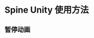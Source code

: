 # Spine Unity 使用方法
<p id="7p9hKYzgPMDDAz6ZNHJJvc">



</p>


<p id="jCWvBYSgQDjHePDYRGEt8s">

## 暂停动画

</p>


<p id="mrv9eADbaSvJ58hXmWsgLX">



</p>


<p id="xcW5UrQS7yQa3HwovjY3pQ">



</p>


